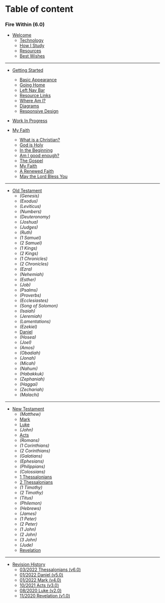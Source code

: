 # Table of content 

### Fire Within (6.0)

- [Welcome](intro.md)
  * [Technology](intro.md#technology)
  * [How I Study](intro.md#how-i-study)
  * [Resources](intro.md#resources)
  * [Best Wishes](intro.md#best-wishes)

----
- [Getting Started](start.md)
  * [Basic Appearance](start.md#basic-appearance)
  * [Going Home](start.md#going-home)
  * [Left Nav Bar](start.md#left-nav-bar)
  * [Resource Links](start.md#resource-links)
  * [Where Am I?](start.md#where-am-i)
  * [Diagrams](start.md#diagrams)
  * [Responsive Design](start.md#responsive-design)

- [Work In Progress](WorkInProgress.md)

- [My Faith](MyFaith.md)
  * [What is a Christian?](MyFaith.md#what-does-it-mean-to-be-a-christian)
  * [God is Holy](MyFaith.md#god-is-holy)
  * [In the Beginning](MyFaith.md#in-the-beginning)
  * [Am I good enough?](MyFaith.md#am-i-good-enough)
  * [The Gospel](MyFaith.md#the-gospel)
  * [My Faith](MyFaith.md#my-faith)
  * [A Renewed Faith](MyFaith.md#a-renewed-faith)
  * [May the Lord Bless You](MyFaith.md#may-the-lord-bless-you)

----
- [Old Testament](OldTestament.md)
  * _(Genesis)_
  * _(Exodus)_
  * _(Leviticus)_
  * _(Numbers)_
  * _(Deuteronomy)_
  * _(Joshua)_
  * _(Judges)_
  * _(Ruth)_
  * _(1 Samuel)_
  * _(2 Samuel)_
  * _(1 Kings)_
  * _(2 Kings)_
  * _(1 Chronicles)_
  * _(2 Chronicles)_
  * _(Ezra)_
  * _(Nehemiah)_
  * _(Esther)_
  * _(Job)_
  * _(Psalms)_
  * _(Proverbs)_
  * _(Ecclesiastes)_
  * _(Song of Solomon)_
  * _(Isaiah)_
  * _(Jeremiah)_
  * _(Lamentations)_
  * _(Ezekiel)_
  * [Daniel](Daniel.md)
  * _(Hosea)_
  * _(Joel)_
  * _(Amos)_
  * _(Obadiah)_
  * _(Jonah)_
  * _(Micah)_
  * _(Nahum)_
  * _(Habakkuk)_
  * _(Zephaniah)_
  * _(Haggai)_
  * _(Zechariah)_
  * _(Malachi)_

----
- [New Testament](NewTestament.md)
  * _(Matthew)_
  * [Mark](Mark.md)
  * [Luke](Luke.md)
  * _(John)_
  * [Acts](Acts.md)
  * _(Romans)_
  * _(1 Corinthians)_
  * _(2 Corinthians)_
  * _(Galatians)_
  * _(Ephesians)_
  * _(Philippians)_
  * _(Colossians)_
  * [1 Thessalonians](1Thessalonians.md)
  * [2 Thessalonians](2Thessalonians.md)
  * _(1 Timothy)_
  * _(2 Timothy)_
  * _(Titus)_
  * _(Philemon)_
  * _(Hebrews)_
  * _(James)_
  * _(1 Peter)_
  * _(2 Peter)_
  * _(1 John)_
  * _(2 John)_
  * _(3 John)_
  * _(Jude)_
  * [Revelation](Revelation.md)

----
* [Revision History](history.md)
  * [03/2022 Thessalonians (v6.0)](history.md#v6_0)
  * [01/2022 Daniel (v5.0)](history.md#v5_0)
  * [01/2022 Mark (v4.0)](history.md#v4_0)
  * [10/2021 Acts (v3.0)](history.md#v3_0)
  * [08/2020 Luke (v2.0)](history.md#v2_0)
  * [11/2020 Revelation (v1.0)](history.md#v1_0)
